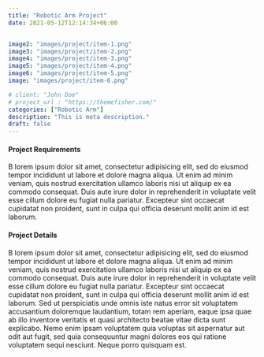 ```yaml
---
title: "Robotic Arm Project"
date: 2021-05-12T12:14:34+06:00


image2: "images/project/item-1.png"
image3: "images/project/item-2.png"
image4: "images/project/item-3.png"
image5: "images/project/item-4.png"
image6: "images/project/item-5.png"
image: "images/project/item-6.png"

# client: "John Doe"
# project_url : "https://themefisher.com/"
categories: ["Robotic Arm"]
description: "This is meta description."
draft: false
---
```


#### Project Requirements

B lorem ipsum dolor sit amet, consectetur adipisicing elit, sed do eiusmod tempor incididunt ut labore
et dolore magna aliqua. Ut enim ad minim veniam, quis nostrud exercitation ullamco laboris nisi ut aliquip
ex ea commodo consequat. Duis aute irure dolor in reprehenderit in voluptate velit esse cillum dolore eu
fugiat nulla pariatur. Excepteur sint occaecat cupidatat non proident, sunt in culpa qui officia deserunt
mollit anim id est laborum.


#### Project Details

B lorem ipsum dolor sit amet, consectetur adipisicing elit, sed do eiusmod tempor incididunt ut labore et
dolore magna aliqua. Ut enim ad minim veniam, quis nostrud exercitation ullamco laboris nisi ut aliquip ex
ea commodo consequat. Duis aute irure dolor in reprehenderit in voluptate velit esse cillum dolore eu fugiat
nulla pariatur. Excepteur sint occaecat cupidatat non proident, sunt in culpa qui officia deserunt mollit
anim id est laborum. Sed ut perspiciatis unde omnis iste natus error sit voluptatem accusantium doloremque
laudantium, totam rem aperiam, eaque ipsa quae ab illo inventore veritatis et quasi architecto beatae vitae
dicta sunt explicabo. Nemo enim ipsam voluptatem quia voluptas sit aspernatur aut odit aut fugit, sed quia
consequuntur magni dolores eos qui ratione voluptatem sequi nesciunt. Neque porro quisquam est.